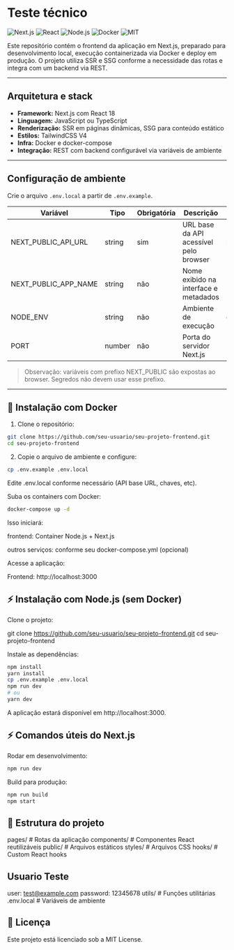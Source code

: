 # Teste técnico

![Next.js](https://img.shields.io/badge/Next.js-000000?logo=next.js&logoColor=white)
![React](https://img.shields.io/badge/React-61DAFB?logo=react&logoColor=black)
![Node.js](https://img.shields.io/badge/Node.js-339933?logo=node.js&logoColor=white)
![Docker](https://img.shields.io/badge/Docker-2496ED?logo=docker&logoColor=white)
![MIT](https://img.shields.io/badge/License-MIT-green)

Este repositório contém o frontend da aplicação em Next.js, preparado para desenvolvimento local, execução containerizada via Docker e deploy em produção. O projeto utiliza SSR e SSG conforme a necessidade das rotas e integra com um backend via REST.

---

## Arquitetura e stack

- **Framework:** Next.js com React 18
- **Linguagem:** JavaScript ou TypeScript
- **Renderização:** SSR em páginas dinâmicas, SSG para conteúdo estático
- **Estilos:** TailwindCSS V4
- **Infra:** Docker e docker-compose
- **Integração:** REST com backend configurável via variáveis de ambiente

---

## Configuração de ambiente

Crie o arquivo `.env.local` a partir de `.env.example`.

| Variável                  | Tipo    | Obrigatória | Descrição                                                | Exemplo                         |
|---------------------------|---------|-------------|----------------------------------------------------------|---------------------------------|
| NEXT_PUBLIC_API_URL       | string  | sim         | URL base da API acessível pelo browser                   | http://localhost:8080/api       |
| NEXT_PUBLIC_APP_NAME      | string  | não         | Nome exibido na interface e metadados                    | Blog                         |
| NODE_ENV                  | string  | não         | Ambiente de execução                                     | development                     |
| PORT                      | number  | não         | Porta do servidor Next.js                                | 3000                            |

> Observação: variáveis com prefixo NEXT_PUBLIC são expostas ao browser. Segredos não devem usar esse prefixo.

---

## 🐳 Instalação com Docker

1. Clone o repositório:

```bash
git clone https://github.com/seu-usuario/seu-projeto-frontend.git
cd seu-projeto-frontend
```

2. Copie o arquivo de ambiente e configure:

```bash
cp .env.example .env.local
```

Edite .env.local conforme necessário (API base URL, chaves, etc).

Suba os containers com Docker:

```bash
docker-compose up -d
```

Isso iniciará:

frontend: Container Node.js + Next.js

outros serviços: conforme seu docker-compose.yml (opcional)

Acesse a aplicação:

Frontend: http://localhost:3000

## ⚡ Instalação com Node.js (sem Docker)

Clone o projeto:

git clone https://github.com/seu-usuario/seu-projeto-frontend.git
cd seu-projeto-frontend

Instale as dependências:

```bash
npm install
yarn install
cp .env.example .env.local
npm run dev
# ou
yarn dev
```

A aplicação estará disponível em http://localhost:3000.

## ⚡ Comandos úteis do Next.js

Rodar em desenvolvimento:

```bash
npm run dev
```

Build para produção:

```bash
npm run build
npm start
```

## 📁 Estrutura do projeto

pages/ # Rotas da aplicação
components/ # Componentes React reutilizáveis
public/ # Arquivos estáticos
styles/ # Arquivos CSS 
hooks/ # Custom React hooks

## Usuario Teste

user: test@example.com
password: 12345678
utils/ # Funções utilitárias
.env.local # Variáveis de ambiente

## 📝 Licença

Este projeto está licenciado sob a MIT License.
